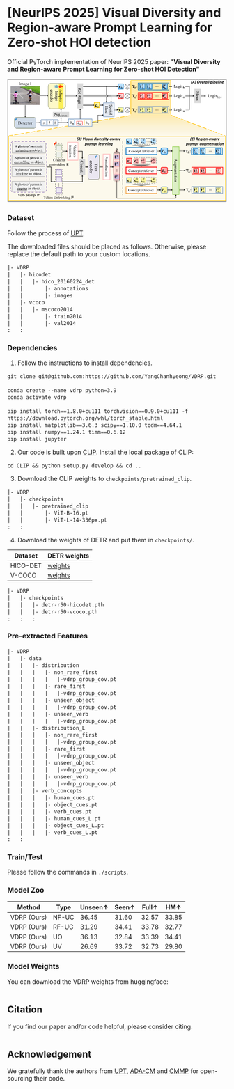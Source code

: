 # [NeurIPS 2025] Visual Diversity and Region-aware Prompt Learning for Zero-shot HOI detection
Official PyTorch implementation of NeurIPS 2025 paper: **"Visual Diversity and Region-aware Prompt Learning for Zero-shot HOI Detection"**

<p align="center">
  <img src="assets/Overall_figure.png" width="800"/>
</p>


### Dataset 
Follow the process of [UPT](https://github.com/fredzzhang/upt).

The downloaded files should be placed as follows. Otherwise, please replace the default path to your custom locations.
```
|- VDRP
|   |- hicodet
|   |   |- hico_20160224_det
|   |       |- annotations
|   |       |- images
|   |- vcoco
|   |   |- mscoco2014
|   |       |- train2014
|   |       |- val2014
:   :      
```

### Dependencies
1. Follow the instructions to install dependencies.

```
git clone git@github.com:https://github.com/YangChanhyeong/VDRP.git

conda create --name vdrp python=3.9
conda activate vdrp

pip install torch==1.8.0+cu111 torchvision==0.9.0+cu111 -f https://download.pytorch.org/whl/torch_stable.html
pip install matplotlib==3.6.3 scipy==1.10.0 tqdm==4.64.1
pip install numpy==1.24.1 timm==0.6.12
pip install jupyter
```

2. Our code is built upon [CLIP](https://github.com/openai/CLIP). Install the local package of CLIP:
```
cd CLIP && python setup.py develop && cd ..
```

3. Download the CLIP weights to `checkpoints/pretrained_clip`.
```
|- VDRP
|   |- checkpoints
|   |   |- pretrained_clip
|   |       |- ViT-B-16.pt
|   |       |- ViT-L-14-336px.pt
:   :      
```

4. Download the weights of DETR and put them in `checkpoints/`.


| Dataset | DETR weights |
| --- | --- |
| HICO-DET | [weights](https://drive.google.com/file/d/1BQ-0tbSH7UC6QMIMMgdbNpRw2NcO8yAD/view?usp=sharing)  |
| V-COCO | [weights](https://drive.google.com/file/d/1AIqc2LBkucBAAb_ebK9RjyNS5WmnA4HV/view?usp=sharing) |


```
|- VDRP
|   |- checkpoints
|   |   |- detr-r50-hicodet.pth
|   |   |- detr-r50-vcoco.pth
:   :   :
```

### Pre-extracted Features

```
|- VDRP
|   |- data
|   |   |- distribution
|   |   |   |- non_rare_first
|   |   |   |   |-vdrp_group_cov.pt
|   |   |   |- rare_first
|   |   |   |   |-vdrp_group_cov.pt
|   |   |   |- unseen_object
|   |   |   |   |-vdrp_group_cov.pt
|   |   |   |- unseen_verb
|   |   |   |   |-vdrp_group_cov.pt
|   |   |- distribution_L
|   |   |   |- non_rare_first
|   |   |   |   |-vdrp_group_cov.pt
|   |   |   |- rare_first
|   |   |   |   |-vdrp_group_cov.pt
|   |   |   |- unseen_object
|   |   |   |   |-vdrp_group_cov.pt
|   |   |   |- unseen_verb
|   |   |   |   |-vdrp_group_cov.pt
|   |   |- verb_concepts
|   |   |   |- human_cues.pt
|   |   |   |- object_cues.pt
|   |   |   |- verb_cues.pt
|   |   |   |- human_cues_L.pt
|   |   |   |- object_cues_L.pt
|   |   |   |- verb_cues_L.pt
:   :      
```

### Train/Test

Please follow the commands in ```./scripts```.



### Model Zoo

| Method          | Type  | Unseen↑ | Seen↑ | Full↑ | HM↑   |
|-----------------|-------|---------|-------|-------|-------|
| VDRP (Ours)     | NF-UC | 36.45   | 31.60 | 32.57 | 33.85 |
| VDRP (Ours)     | RF-UC | 31.29   | 34.41 | 33.78 | 32.77 |
| VDRP (Ours)     | UO    | 36.13   | 32.84 | 33.39 | 34.41 |
| VDRP (Ours)     | UV    | 26.69   | 33.72 | 32.73 | 29.80 |

### Model Weights

You can download the VDRP weights from huggingface:
```

```

## Citation
If you find our paper and/or code helpful, please consider citing:
```

```

## Acknowledgement
We gratefully thank the authors from [UPT](https://github.com/fredzzhang/upt), [ADA-CM](https://github.com/ltttpku/ADA-CM/tree/main) and [CMMP](https://github.com/ltttpku/CMMP) for open-sourcing their code.
